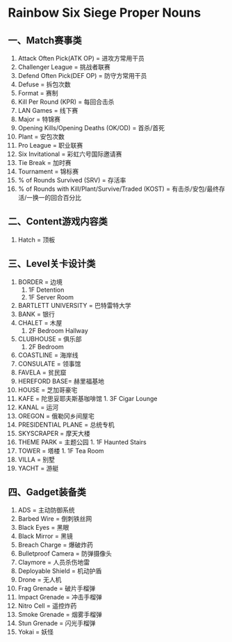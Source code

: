 **Rainbow Six Siege Proper Nouns**
==================================
 
 一、Match赛事类
 -------------------
 
 1. Attack Often Pick(ATK OP) = 进攻方常用干员
 2. Challenger League = 挑战者联赛
 3. Defend Often Pick(DEF OP) = 防守方常用干员
 4. Defuse = 拆包次数
 5. Format = 赛制
 6. Kill Per Round (KPR) = 每回合击杀
 7. LAN Games = 线下赛
 8. Major = 特锦赛
 9. Opening Kills/Opening Deaths (OK/OD) = 首杀/首死
 10. Plant = 安包次数
 11. Pro League = 职业联赛
 12. Six Invitational = 彩虹六号国际邀请赛
 13. Tie Break = 加时赛
 14. Tournament = 锦标赛
 15. % of Rounds Survived (SRV) = 存活率
 16. % of Rounds with Kill/Plant/Survive/Traded (KOST) = 有击杀/安包/最终存活/一换一的回合百分比
 
 二、Content游戏内容类
 --------------------
 
 1. Hatch = 顶板
 
 三、Level关卡设计类
 ------------------
 
 1. BORDER = 边境
    1. 1F Detention
    2. 1F Server Room
 2. BARTLETT UNIVERSITY = 巴特雷特大学
 3. BANK = 银行
 4. CHALET = 木屋
    1. 2F Bedroom Hallway
 5. CLUBHOUSE = 俱乐部
    1. 2F Bedroom
 6. COASTLINE = 海岸线
 7. CONSULATE = 领事馆
 8. FAVELA = 贫民窟
 9. HEREFORD BASE= 赫里福基地
 10. HOUSE = 芝加哥豪宅
 11. KAFE = 陀思妥耶夫斯基咖啡馆
    1. 3F Cigar Lounge
 12. KANAL = 运河
 13. OREGON = 俄勒冈乡间屋宅
 14. PRESIDENTIAL PLANE = 总统专机
 15. SKYSCRAPER = 摩天大楼
 16. THEME PARK = 主题公园
    1. 1F Haunted Stairs
 17. TOWER = 塔楼
    1. 1F Tea Room
 18. VILLA = 别墅
 19. YACHT = 游艇

 四、Gadget装备类
 ----------------
 
 1. ADS = 主动防御系统
 2. Barbed Wire = 倒刺铁丝网
 3. Black Eyes = 黑眼
 4. Black Mirror = 黑镜
 5. Breach Charge = 爆破炸药
 6. Bulletproof Camera = 防弹摄像头
 7. Claymore = 人员杀伤地雷
 8. Deployable Shield =  机动护盾
 9. Drone = 无人机
 10. Frag Grenade = 破片手榴弹
 11. Impact Grenade = 冲击手榴弹
 12. Nitro Cell = 遥控炸药
 13. Smoke Grenade = 烟雾手榴弹
 14. Stun Grenade = 闪光手榴弹
 15. Yokai = 妖怪

